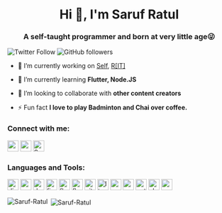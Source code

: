 <h1 align="center">Hi 👋, I'm Saruf Ratul</h1>
<h3 align="center">A self-taught programmer and born at very little age😜</h3>

![Twitter Follow](https://img.shields.io/twitter/follow/saruf_ratul?label=saruf_ratul&logo=twitter&style=for-the-badge)
![GitHub followers](https://img.shields.io/github/followers/Saruf-Ratul?logo=GitHub&style=for-the-badge)

- 🔭 I’m currently working on [Self](https://www.facebook.com/SaruftoRatul/), [R[IT]](https://www.youtube.com/channel/UCyRC4vA65U-LoaeiuhnDcAw?view_as=subscriber)

- 🌱 I’m currently learning **Flutter, Node.JS**

- 👯 I’m looking to collaborate with **other content creators**

- ⚡ Fun fact **I love to play Badminton and Chai over coffee.**

### Connect with me:
<a href="https://mobile.twitter.com/saruf_ratul" target="blank"><img src="https://cdn.jsdelivr.net/npm/simple-icons@3.0.1/icons/twitter.svg" alt="saruf_ratul" height="25" width="25" /></a>
<a href="https://www.linkedin.com/in/saruf-ratul/" target="blank"><img src="https://cdn.jsdelivr.net/npm/simple-icons@3.0.1/icons/linkedin.svg" alt="saruf-ratul" height="25" width="25" /></a>
<a href="https://www.youtube.com/channel/UCyRC4vA65U-LoaeiuhnDcAw?view_as=subscriber" target="blank"><img src="https://cdn.jsdelivr.net/npm/simple-icons@3.0.1/icons/youtube.svg" alt="Saruf Ratul" height="25" width="25" /></a>

### Languages and Tools:

<p align="left">
    <img src="https://www.vectorlogo.zone/logos/udemy/udemy-icon.svg" alt="django" width="25" height="25"/> 
    <img src="https://www.vectorlogo.zone/logos/java/java-icon.svg" alt="swift" width="25" height="25"/>
    <img src="https://www.vectorlogo.zone/logos/dartlang/dartlang-icon.svg" alt="dart" width="25" height="25"/> 
    <img src="https://www.vectorlogo.zone/logos/firebase/firebase-icon.svg" alt="firebase" width="25" height="25"/> 
    <img src="https://www.vectorlogo.zone/logos/javascript/javascript-vertical.svg" alt="flask" width="25" height="25"/> 
    <img src="https://www.vectorlogo.zone/logos/flutterio/flutterio-icon.svg" alt="flutter" width="25" height="25"/> 
    <img src="https://www.vectorlogo.zone/logos/git-scm/git-scm-icon.svg" alt="git" width="25" height="25"/> 
    <img src="https://www.vectorlogo.zone/logos/linux/linux-ar21.svg" alt="linux" width="25" height="25"/> 
    <img src="https://www.vectorlogo.zone/logos/mysql/mysql-ar21.svg" alt="mysql" width="25" height="25"/> 
    <img src="https://www.vectorlogo.zone/logos/w3_html5/w3_html5-icon.svg" alt="postgresql" width="25" height="25"/> 
    <img src="https://www.vectorlogo.zone/logos/nodejs/nodejs-icon.svg" alt="python" width="25" height="25"/>
    <img src="https://www.vectorlogo.zone/logos/vuejs/vuejs-icon.svg" alt="sketch" width="25" height="25"/> 
    <img src="https://www.vectorlogo.zone/logos/json/json-ar21.svg" width="25" height="25"/> </p>
    

<p><img align="left" src="https://github-readme-stats.vercel.app/api/top-langs/?username=Saruf-Ratul&layout=compact&hide=html" alt="Saruf-Ratul" /></p>

<p>&nbsp;<img align="center" src="https://github-readme-stats.vercel.app/api?username=Saruf-Ratul&show_icons=true" alt="Saruf-Ratul" /></p>
